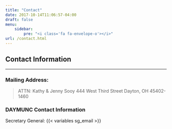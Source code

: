 ```yaml
---
title: "Contact"
date: 2017-10-14T11:06:57-04:00
draft: false
menu:
    sidebar:
        pre: "<i class='fa fa-envelope-o'></i>"
url: /contact.html
---
```


## Contact Information
---

### Mailing Address:
> ATTN: Kathy & Jenny Sooy
> 444 West Third Street
> Dayton, OH 45402-1460

### DAYMUNC Contact Information

Secretary General: {{< variables sg_email >}}
